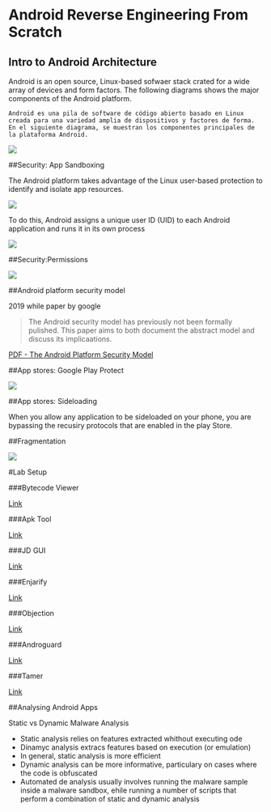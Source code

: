 # Android Reverse Engineering From Scratch


## Intro to Android Architecture


Android is an open source, Linux-based sofwaer stack crated for a wide array of devices and form factors. The following diagrams shows the major components of the Android platform.

	Android es una pila de software de código abierto basado en Linux creada para una variedad amplia de dispositivos y factores de forma. En el siguiente diagrama, se muestran los componentes principales de la plataforma Android.

![](https://developer.android.com/static/guide/platform/images/android-stack_2x.png?hl=es-419)


##Security: App Sandboxing

The Android platform takes advantage of the Linux user-based protection to identify and isolate app resources.

![](https://www.researchgate.net/publication/307984756/figure/fig5/AS:668459469926415@1536384565370/Two-sandboxed-Android-apps-and-their-interaction-with-one-another-and-with-the-Android.png)


To do this, Android assigns a unique user ID (UID) to each Android application and runs it in its own process

![](https://www.android.com/static/2016/img/enterprise/security/vpnapp_1x.png)

##Security:Permissions

![](https://www.researchgate.net/profile/Mauro-Conti/publication/307984756/figure/fig5/AS:668459469926415@1536384565370/Two-sandboxed-Android-apps-and-their-interaction-with-one-another-and-with-the-Android.png)

##Android platform security model

2019 while paper by google

> The Android security model has previously not been formally pulished. This paper aims to both document the abstract model and discuss its implicaations.

[PDF - The Android Platform Security Model](https://arxiv.org/pdf/1904.05572.pdf)

##App stores: Google Play Protect

![](https://www.howtogeek.com/wp-content/uploads/2018/06/2018-06-11_12h46_33.png?trim=1,1&bg-color=000&pad=1,1)


##App stores: Sideloading

When you allow any application to be sideloaded on your phone, you are bypassing the recusiry protocols that are enabled in the play Store.

##Fragmentation

![](https://9to5google.com/wp-content/uploads/sites/4/2020/04/android-studio-cumulative-distribution.png)

#Lab Setup

###Bytecode Viewer

[Link](https://github.com/Konloch/bytecode-viewer)

###Apk Tool

[Link](https://ibotpeaches.github.io/Apktool/)

###JD GUI

[Link](http://java-decompiler.github.io/)

###Enjarify

[Link](https://github.com/google/enjarify)

###Objection

[Link](https://github.com/sensepost/objection/wiki/Installation)

###Androguard

[Link](https://androguard.readthedocs.io/en/latest/)

###Tamer

[Link](https://androguard.readthedocs.io/en/latest/)



##Analysing Android Apps

Static vs Dynamic Malware Analysis

* Static analysis relies on features extracted whithout executing ode
* Dinamyc analysis extracs features based on execution (or emulation)
* In general, static analysis is more efficient
* Dynamic analysis can be more informative, particulary on cases where the code is obfuscated
* Automated de analysis usually involves running the malware sample inside a malware sandbox, ehile running a number of scripts that perform a combination of static and dynamic analysis



